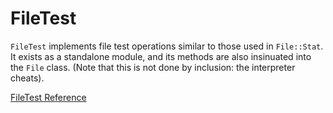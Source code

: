 # FileTest

`FileTest` implements file test operations similar to those used in
`File::Stat`. It exists as a standalone module, and its methods are also
insinuated into the `File` class. (Note that this is not done by inclusion:
the interpreter cheats).

[FileTest Reference](https://ruby-doc.org/core-2.6/FileTest.html)